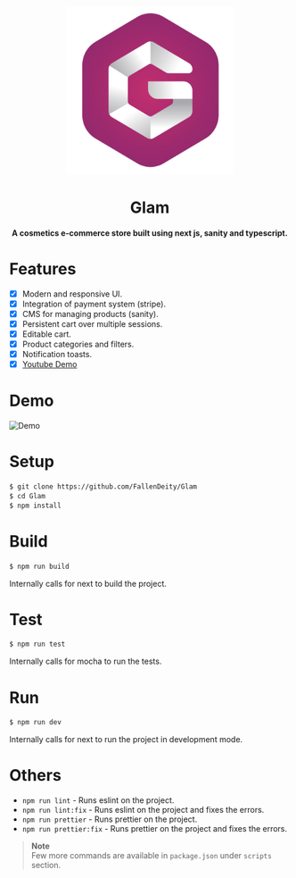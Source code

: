 <p align="center"><img src="./public/logo.png" alt="Logo" width="300" height="300"></p>
<h1 align="center">Glam</h1>
<h4 align="center">A cosmetics e-commerce store built using next js, sanity and typescript.</h4>

# Features

- [x] Modern and responsive UI.
- [x] Integration of payment system (stripe).
- [x] CMS for managing products (sanity).
- [x] Persistent cart over multiple sessions.
- [x] Editable cart.
- [x] Product categories and filters.
- [x] Notification toasts.
- [x] [Youtube Demo](https://youtu.be/zVBGZrwLYt0)

# Demo

![Demo](./public/demo.gif)


# Setup

```bash
$ git clone https://github.com/FallenDeity/Glam
$ cd Glam
$ npm install
```

# Build

```bash
$ npm run build
```

Internally calls for next to build the project.

# Test

```bash
$ npm run test
```

Internally calls for mocha to run the tests.

# Run

```bash
$ npm run dev
```

Internally calls for next to run the project in development mode.

# Others

- `npm run lint` - Runs eslint on the project.
- `npm run lint:fix` - Runs eslint on the project and fixes the errors.
- `npm run prettier` - Runs prettier on the project.
- `npm run prettier:fix` - Runs prettier on the project and fixes the errors.

> **Note**  
> Few more commands are available in `package.json` under `scripts` section.
